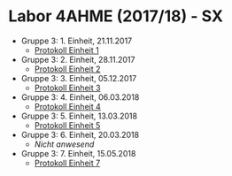 # Labor 4AHME (2017/18) - SX

* Gruppe 3: 1. Einheit, 21.11.2017  
  * [Protokoll Einheit 1](https://github.com/HTLMechatronics/m14-la1-sx/blob/samdam14/samdam14/Protokoll1.md)  
* Gruppe 3: 2. Einheit, 28.11.2017  
  * [Protokoll Einheit 2](https://github.com/HTLMechatronics/m14-la1-sx/blob/samdam14/samdam14/Protokoll2.md)  
* Gruppe 3: 3. Einheit, 05.12.2017  
  * [Protokoll Einheit 3](https://github.com/HTLMechatronics/m14-la1-sx/blob/samdam14/samdam14/Protokoll3.md)  
* Gruppe 3: 4. Einheit, 06.03.2018  
  * [Protokoll Einheit 4](https://github.com/HTLMechatronics/m14-la1-sx/blob/samdam14/samdam14/Protokoll4.md)  
* Gruppe 3: 5. Einheit, 13.03.2018  
  * [Protokoll Einheit 5](https://github.com/HTLMechatronics/m14-la1-sx/blob/samdam14/samdam14/Protokoll5.md)  
* Gruppe 3: 6. Einheit, 20.03.2018  
  * *Nicht anwesend* 
* Gruppe 3: 7. Einheit, 15.05.2018  
  * [Protokoll Einheit 7](https://github.com/HTLMechatronics/m14-la1-sx/blob/samdam14/samdam14/Protokoll7.md)  
